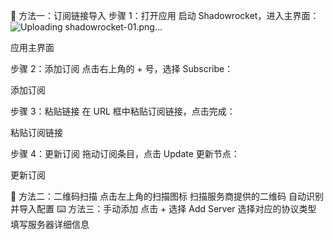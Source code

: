 🔗 方法一：订阅链接导入
步骤 1：打开应用
启动 Shadowrocket，进入主界面：
![Uploading shadowrocket-01.png…]()

应用主界面

步骤 2：添加订阅
点击右上角的 + 号，选择 Subscribe：

添加订阅

步骤 3：粘贴链接
在 URL 框中粘贴订阅链接，点击完成：

粘贴订阅链接

步骤 4：更新订阅
拖动订阅条目，点击 Update 更新节点：

更新订阅

📱 方法二：二维码扫描
点击左上角的扫描图标
扫描服务商提供的二维码
自动识别并导入配置
⌨️ 方法三：手动添加
点击 + 选择 Add Server
选择对应的协议类型
填写服务器详细信息
